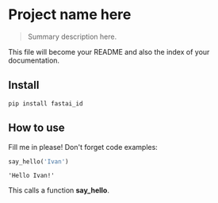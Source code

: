 # Project name here
> Summary description here.


This file will become your README and also the index of your documentation.

## Install

`pip install fastai_id`

## How to use

Fill me in please! Don't forget code examples:

```python
say_hello('Ivan')
```




    'Hello Ivan!'



This calls a function <b>say_hello</b>. 
